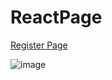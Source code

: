 # ReactPage

[Register Page](https://career-changer-react-assessment-pumchanpom.vercel.app/)

![image](https://github.com/pumchanpom/ReactPage/assets/125847424/3c6f28e6-fdd8-493b-b0c2-b600dac47c3b)
